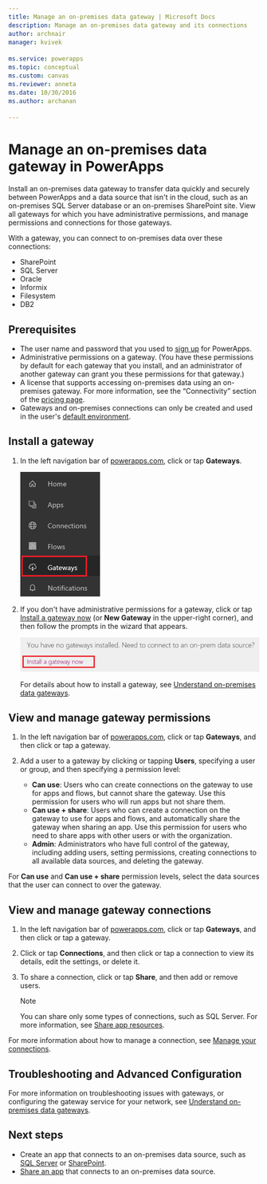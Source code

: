 ```yaml
---
title: Manage an on-premises data gateway | Microsoft Docs
description: Manage an on-premises data gateway and its connections
author: archnair
manager: kvivek

ms.service: powerapps
ms.topic: conceptual
ms.custom: canvas
ms.reviewer: anneta
ms.date: 10/30/2016
ms.author: archanan

---
```

# Manage an on-premises data gateway in PowerApps
Install an on-premises data gateway to transfer data quickly and securely between PowerApps and a data source that isn't in the cloud, such as an on-premises SQL Server database or an on-premises SharePoint site. View all gateways for which you have administrative permissions, and manage permissions and connections for those gateways.

With a gateway, you can connect to on-premises data over these connections:

* SharePoint
* SQL Server
* Oracle
* Informix
* Filesystem
* DB2

## Prerequisites
* The user name and password that you used to [sign up](../signup-for-powerapps.md) for PowerApps.
* Administrative permissions on a gateway. (You have these permissions by default for each gateway that you install, and an administrator of another gateway can grant you these permissions for that gateway.)
* A license that supports accessing on-premises data using an on-premises gateway. For more information, see the “Connectivity” section of the [pricing page](https://powerapps.microsoft.com/pricing/).
* Gateways and on-premises connections can only be created and used in the user's [default environment](working-with-environments.md).

## Install a gateway
1. In the left navigation bar of [powerapps.com](https://web.powerapps.com?utm_source=padocs&utm_medium=linkinadoc&utm_campaign=referralsfromdoc), click or tap **Gateways**.

    ![Gateways in left navigation bar](./media/gateway-management/manage-gateway.png)

2. If you don't have administrative permissions for a gateway, click or tap [Install a gateway now](http://go.microsoft.com/fwlink/?LinkID=820931) (or **New Gateway** in the upper-right corner), and then follow the prompts in the wizard that appears.

    ![Gateways Install](./media/gateway-management/no-gateway-installed.png)

    For details about how to install a gateway, see [Understand on-premises data gateways](gateway-reference.md).

## View and manage gateway permissions
1. In the left navigation bar of [powerapps.com](https://web.powerapps.com?utm_source=padocs&utm_medium=linkinadoc&utm_campaign=referralsfromdoc), click or tap **Gateways**, and then click or tap a gateway.

2. Add a user to a gateway by clicking or tapping **Users**, specifying a user or group, and then specifying a permission level:

   * **Can use**: Users who can create connections on the gateway to use for apps and flows, but cannot share the gateway. Use this permission for users who will run apps but not share them.
   * **Can use + share**: Users who can create a connection on the gateway to use for apps and flows, and automatically share the gateway when sharing an app. Use this permission for users who need to share apps with other users or with the organization.
   * **Admin**: Administrators who have full control of the gateway, including adding users, setting permissions, creating connections to all available data sources, and deleting the gateway.

For **Can use** and **Can use + share** permission levels, select the data sources that the user can connect to over the gateway.

## View and manage gateway connections
1. In the left navigation bar of [powerapps.com](https://web.powerapps.com?utm_source=padocs&utm_medium=linkinadoc&utm_campaign=referralsfromdoc), click or tap **Gateways**, and then click or tap a gateway.

2. Click or tap **Connections**, and then click or tap a connection to view its details, edit the settings, or delete it.

3. To share a connection, click or tap **Share**, and then add or remove users.

    > [!NOTE]
   > You can share only some types of connections, such as SQL Server. For more information, see [Share app resources](share-app-resources.md).

For more information about how to manage a connection, see [Manage your connections](add-manage-connections.md).

## Troubleshooting and Advanced Configuration
For more information on troubleshooting issues with gateways, or configuring the gateway service for your network, see [Understand on-premises data gateways](gateway-reference.md).

## Next steps
* Create an app that connects to an on-premises data source, such as [SQL Server](connections/connection-azure-sqldatabase.md) or [SharePoint](connections/connection-sharepoint-online.md).
* [Share an app](share-app.md) that connects to an on-premises data source.
